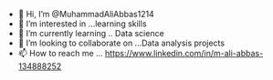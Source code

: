 - 👋 Hi, I’m @MuhammadAliAbbas1214
- 👀 I’m interested in ...learning skills
- 🌱 I’m currently learning .. Data science
- 💞️ I’m looking to collaborate on ...Data analysis projects
- 📫 How to reach me ... https://www.linkedin.com/in/m-ali-abbas-134888252

<!---
MuhammadAliAbbas1214/MuhammadAliAbbas1214 is a ✨ special ✨ repository because its `README.md` (this file) appears on your GitHub profile.
You can click the Preview link to take a look at your changes.
--->
